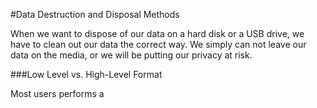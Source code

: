 #Data Destruction and Disposal Methods

When we want to dispose of our data on a hard disk or a USB drive, we have to clean out our data the correct way. We simply can not leave our data on the media, or we will be putting our privacy at risk. 

###Low Level vs. High-Level Format 

Most users performs a 